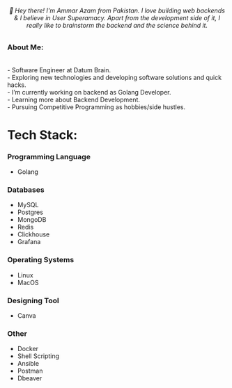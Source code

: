<h6 align="center">👋 Hey there! I'm Ammar Azam from Pakistan. I love building web backends & I believe in User Superamacy. Apart from the development side of it, I really like to brainstorm the backend and the science behind it.</h6>
<h3> About Me: </h3><br>
- Software Engineer at Datum Brain.<br>
- Exploring new technologies and developing software solutions and quick hacks.<br>
- I’m currently working on backend as Golang Developer.<br>
- Learning more about Backend Development.<br>
- Pursuing Competitive Programming as hobbies/side hustles. <br>

# Tech Stack:
### Programming Language
+ Golang
### Databases
+ MySQL
+ Postgres
+ MongoDB
+ Redis
+ Clickhouse
+ Grafana
### Operating Systems
+ Linux
+ MacOS
### Designing Tool
+ Canva
### Other
+ Docker
+ Shell Scripting
+ Ansible
+ Postman
+ Dbeaver

<!--
**Ammar022/Ammar022** is a ✨ _special_ ✨ repository because its `README.md` (this file) appears on your GitHub profile.

Here are some ideas to get you started:

- 🔭 I’m currently working on ...
- 🌱 I’m currently learning ...
- 👯 I’m looking to collaborate on ...
- 🤔 I’m looking for help with ...
- 💬 Ask me about ...
- 📫 How to reach me: ...
- 😄 Pronouns: ...
- ⚡ Fun fact: ...
-->
